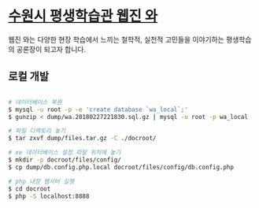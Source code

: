 # [수원시 평생학습관 웹진 와](http://wasuwon.net/)

웹진 와는 다양한 현장 학습에서 느끼는 철학적, 실천적 고민들을 이야기하는 평생학습의 공론장이 되고자 합니다.

## 로컬 개발

```bash

# 데이터베이스 복원
$ mysql -u root -p -e 'create database `wa_local`;'
$ gunzip < dump/wa.20180227221830.sql.gz | mysql -u root -p wa_local

# 파일 디렉토리 놓기
$ tar zxvf dump/files.tar.gz -C ./docroot/

# xe 데이터베이스 설정 파일 위치에 놓기
$ mkdir -p docroot/files/config/
$ cp dump/db.config.php.local docroot/files/config/db.config.php

# php 내장 웹서버 실행
$ cd docroot
$ php -S localhost:8888

```
